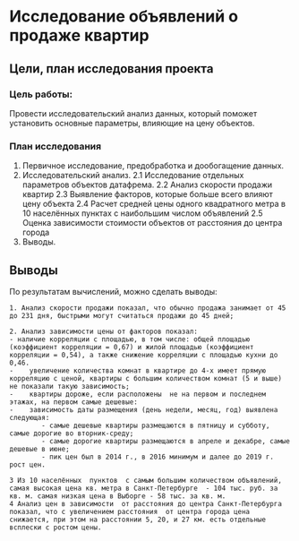# Исследование объявлений о продаже квартир

## Цели, план исследования проекта


###  Цель работы:
Провести исследовательский анализ данных, который поможет установить основные параметры, 
влияющие на цену объектов.

### План исследования

1. Первичное исследование, предобработка и дообогащение данных.
2. Исследовательский анализ. 
	2.1 Исследование отдельных параметров объектов датафрема. 
	2.2 Анализ скорости продажи квартир
	2.3 Выявление факторов, которые больше всего влияют цену объекта
	2.4 Расчет средней цены одного квадратного метра в 10 населённых пунктах с наибольшим числом объявлений
	2.5 Оценка зависимости стоимости объектов от расстояния до центра города
3. Выводы.

## Выводы

По результатам вычислений, можно сделать выводы:

    1. Анализ скорости продажи показал, что обычно продажа занимает от 45 до 231 дня, быстрыми могут считаться продажи до 45 дней; 
    
    2. Анализ зависимости цены от факторов показал: 
    - наличие корреляции с площадью, в том числе: общей площадью (коэффициент корреляции = 0,67) и жилой площадью (коэффициент корреляции = 0,54), а также снижение корреляции с площадью кухни до 0,46. 
    -    увеличение количества комнат в квартире до 4-х имеет прямую корреляцию с ценой, квартиры с большим количеством комнат (5 и выше) не показали такую зависимость;
    -    квартиры дороже, если расположены  не на первом и последнем этажах, на первом самые дешевые:
    -    зависимость даты размещения (день недели, месяц, год) выявлена следующая: 
            - самые дешевые квартиры размещаются в пятницу и субботу, самые дорогие во вторник-среду;
            - самые дорогие квартиры размещаются в апреле и декабре, самые дешевые в июне;
            - пик цен был в 2014 г., в 2016 минимум и далее до 2019 г. рост цен.
    
    3 Из 10 населённых  пунктов  с самым большим количеством объявлений, самая высокая цена кв. метра в Санкт-Петербурге  - 104 тыс. руб. за кв. м. самая низкая цена в Выборге - 58 тыс. за кв. м.     
    4 Анализ цен в зависимости  от расстояния до центра Санкт-Петербурга показал, что с увеличением расстояния  от центра города цена снижается, при этом на расстоянии 5, 20, и 27 км. есть отдельные всплески с ростом цены.


